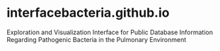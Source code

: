 # interfacebacteria.github.io
Exploration and Visualization Interface for Public Database Information Regarding Pathogenic Bacteria in the Pulmonary Environment

